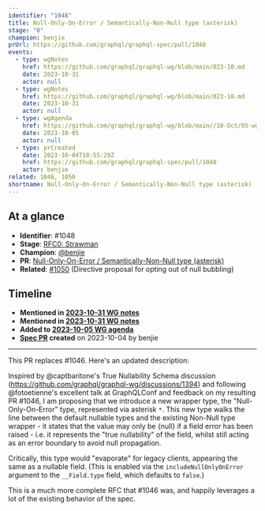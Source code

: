 ```yaml
---
identifier: "1048"
title: Null-Only-On-Error / Semantically-Non-Null type (asterisk)
stage: "0"
champion: benjie
prUrl: https://github.com/graphql/graphql-spec/pull/1048
events:
  - type: wgNotes
    href: https://github.com/graphql/graphql-wg/blob/main/023-10.md
    date: 2023-10-31
    actor: null
  - type: wgNotes
    href: https://github.com/graphql/graphql-wg/blob/main/023-10.md
    date: 2023-10-31
    actor: null
  - type: wgAgenda
    href: https://github.com/graphql/graphql-wg/blob/main//10-Oct/05-wg-primary.md
    date: 2023-10-05
    actor: null
  - type: prCreated
    date: 2023-10-04T10:55:29Z
    href: https://github.com/graphql/graphql-spec/pull/1048
    actor: benjie
related: 1046, 1050
shortname: Null-Only-On-Error / Semantically-Non-Null type (asterisk)
---
```


## At a glance

- **Identifier**: #1048
- **Stage**: [RFC0: Strawman](https://github.com/graphql/graphql-spec/blob/main/CONTRIBUTING.md#stage-0-strawman)
- **Champion**: [@benjie](https://github.com/benjie)
- **PR**: [Null-Only-On-Error / Semantically-Non-Null type (asterisk)](https://github.com/graphql/graphql-spec/pull/1048)
- **Related**: [#1050](/rfcs/1050) (Directive proposal for opting out of null bubbling)

<!-- BEGIN_CUSTOM_TEXT -->



<!-- END_CUSTOM_TEXT -->

## Timeline

- **Mentioned in [2023-10-31 WG notes](https://github.com/graphql/graphql-wg/blob/main/023-10.md)**
- **Mentioned in [2023-10-31 WG notes](https://github.com/graphql/graphql-wg/blob/main/023-10.md)**
- **Added to [2023-10-05 WG agenda](https://github.com/graphql/graphql-wg/blob/main//10-Oct/05-wg-primary.md)**
- **[Spec PR](https://github.com/graphql/graphql-spec/pull/1048) created** on 2023-10-04 by benjie

<!-- VERBATIM -->

---

This PR replaces #1046. Here's an updated description:

Inspired by @captbaritone's True Nullability Schema discussion (https://github.com/graphql/graphql-wg/discussions/1394) and following @fotoetienne's excellent talk at GraphQLConf and feedback on my resulting PR #1046, I am proposing that we introduce a new wrapper type, the "Null-Only-On-Error" type, represented via asterisk `*`. This new type walks the line between the default nullable types and the existing Non-Null type wrapper - it states that the value may only be \{null\} if a field error has been raised - i.e. it represents the "true nullability" of the field, whilst still acting as an error boundary to avoid null propagation.

Critically, this type would "evaporate" for legacy clients, appearing the same as a nullable field. (This is enabled via the `includeNullOnlyOnError` argument to the `__Field.type` field, which defaults to `false`.)

This is a much more complete RFC that #1046 was, and happily leverages a lot of the existing behavior of the spec.
